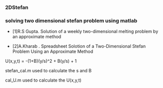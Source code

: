### 2DStefan


### solving two dimensional stefan problem using matlab 


* [1]R.S Gupta. Solution of a weekly two-dimensional melting problem by an approximate method 

* [2]A.Kharab . Spreadsheet Solotion of a Two-Dimensional Stefan Problem Using an Approximate Method 



U(x,y,t) = -(1+B)(y/s)^2 + B(y/s) + 1 

stefan_cal.m used to calculate the s and B 

cal_U.m used to calculate the U(x,y,t) 
